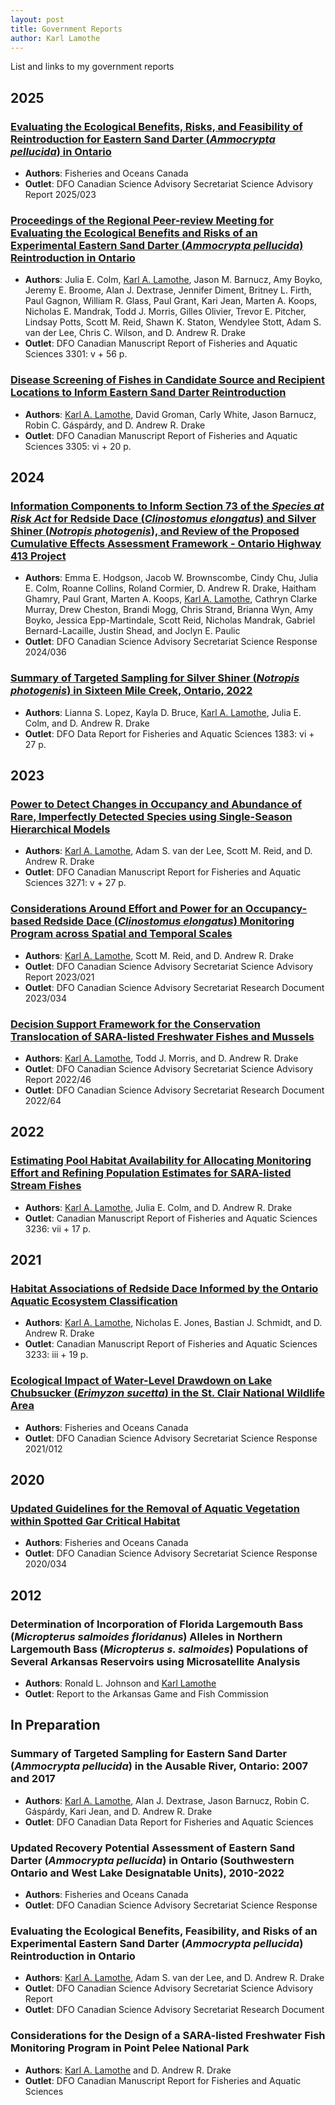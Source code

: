 ```yaml
---
layout: post
title: Government Reports
author: Karl Lamothe
---
```

List and links to my government reports

## 2025
### [Evaluating the Ecological Benefits, Risks, and Feasibility of Reintroduction for Eastern Sand Darter (_Ammocrypta pellucida_) in Ontario](https://www.dfo-mpo.gc.ca/csas-sccs/Publications/SAR-AS/2025/2025_023-eng.pdf) 
  - **Authors**: Fisheries and Oceans Canada
  - **Outlet**: DFO Canadian Science Advisory Secretariat Science Advisory Report 2025/023

### [Proceedings of the Regional Peer-review Meeting for Evaluating the Ecological Benefits and Risks of an Experimental Eastern Sand Darter (_Ammocrypta pellucida_) Reintroduction in Ontario](https://waves-vagues.dfo-mpo.gc.ca/library-bibliotheque/41297234.pdf)
  - **Authors**: Julia E. Colm, <ins>Karl A. Lamothe</ins>, Jason M. Barnucz, Amy Boyko, Jeremy E. Broome, Alan J. Dextrase, Jennifer Diment, Britney L. Firth, Paul Gagnon, William R. Glass, Paul Grant, Kari Jean, Marten A. Koops, Nicholas E. Mandrak, Todd J. Morris, Gilles Olivier, Trevor E. Pitcher, Lindsay Potts, Scott M. Reid, Shawn K. Staton, Wendylee Stott, Adam S. van der Lee, Chris C. Wilson, and D. Andrew R. Drake
  - **Outlet**: DFO Canadian Manuscript Report of Fisheries and Aquatic Sciences 3301: v + 56 p.

### [Disease Screening of Fishes in Candidate Source and Recipient Locations to Inform Eastern Sand Darter Reintroduction](https://waves-vagues.dfo-mpo.gc.ca/library-bibliotheque/41287745.pdf)
  - **Authors**: <ins>Karl A. Lamothe</ins>, David Groman, Carly White, Jason Barnucz, Robin C. Gáspárdy, and D. Andrew R. Drake
  - **Outlet**: DFO Canadian Manuscript Report of Fisheries and Aquatic Sciences 3305: vi + 20 p.

## 2024
### [Information Components to Inform Section 73 of the *Species at Risk Act* for Redside Dace (*Clinostomus elongatus*) and Silver Shiner (*Notropis photogenis*), and Review of the Proposed Cumulative Effects Assessment Framework - Ontario Highway 413 Project](https://waves-vagues.dfo-mpo.gc.ca/library-bibliotheque/41272900.pdf)
  - **Authors**: Emma E. Hodgson, Jacob W. Brownscombe, Cindy Chu,  Julia E. Colm, Roanne Collins, Roland Cormier, D. Andrew R. Drake, Haitham Ghamry, Paul Grant, Marten A. Koops, <ins>Karl A. Lamothe</ins>, Cathryn Clarke Murray, Drew Cheston, Brandi Mogg, Chris Strand, Brianna Wyn, Amy Boyko, Jessica Epp-Martindale, Scott Reid, Nicholas Mandrak, Gabriel Bernard-Lacaille, Justin Shead, and Joclyn E. Paulic
  - **Outlet**: DFO Canadian Science Advisory Secretariat Science Response 2024/036

### [Summary of Targeted Sampling for Silver Shiner (_Notropis photogenis_) in Sixteen Mile Creek, Ontario, 2022](https://waves-vagues.dfo-mpo.gc.ca/library-bibliotheque/41222337.pdf)
  - **Authors**: Lianna S. Lopez, Kayla D. Bruce, <ins>Karl A. Lamothe</ins>, Julia E. Colm, and D. Andrew R. Drake
  - **Outlet**: DFO Data Report for Fisheries and Aquatic Sciences 1383: vi + 27 p.

## 2023
### [Power to Detect Changes in Occupancy and Abundance of Rare, Imperfectly Detected Species using Single-Season Hierarchical Models](https://waves-vagues.dfo-mpo.gc.ca/library-bibliotheque/41213518.pdf)
  - **Authors**: <ins>Karl A. Lamothe</ins>, Adam S. van der Lee, Scott M. Reid, and D. Andrew R. Drake
  - **Outlet**: DFO Canadian Manuscript Report for Fisheries and Aquatic Sciences 3271: v + 27 p.

### [Considerations Around Effort and Power for an Occupancy-based Redside Dace (_Clinostomus elongatus_) Monitoring Program across Spatial and Temporal Scales](https://www.dfo-mpo.gc.ca/csas-sccs/Publications/ResDocs-DocRech/2023/2023_034-eng.pdf)
  - **Authors**: <ins>Karl A. Lamothe</ins>, Scott M. Reid, and D. Andrew R. Drake
  - **Outlet**: DFO Canadian Science Advisory Secretariat Science Advisory Report 2023/021
  - **Outlet**: DFO Canadian Science Advisory Secretariat Research Document 2023/034

### [Decision Support Framework for the Conservation Translocation of SARA-listed Freshwater Fishes and Mussels](https://www.dfo-mpo.gc.ca/csas-sccs/Publications/ResDocs-DocRech/2022/2022_064-eng.pdf)
  - **Authors**: <ins>Karl A. Lamothe</ins>, Todd J. Morris, and D. Andrew R. Drake
  - **Outlet**: DFO Canadian Science Advisory Secretariat Science Advisory Report 2022/46
  - **Outlet**: DFO Canadian Science Advisory Secretariat Research Document 2022/64

## 2022
### [Estimating Pool Habitat Availability for Allocating Monitoring Effort and Refining Population Estimates for SARA-listed Stream Fishes](https://publications.gc.ca/collections/collection_2022/mpo-dfo/Fs97-4-3236-eng.pdf)
  - **Authors**: <ins>Karl A. Lamothe</ins>, Julia E. Colm, and D. Andrew R. Drake
  - **Outlet**: Canadian Manuscript Report of Fisheries and Aquatic Sciences 3236: vii + 17 p.

## 2021
### [Habitat Associations of Redside Dace Informed by the Ontario Aquatic Ecosystem Classification](https://publications.gc.ca/collections/collection_2021/mpo-dfo/Fs97-4-3233-eng.pdf)
  - **Authors**: <ins>Karl A. Lamothe</ins>, Nicholas E. Jones, Bastian J. Schmidt, and D. Andrew R. Drake
  - **Outlet**: Canadian Manuscript Report of Fisheries and Aquatic Sciences 3233: iii + 19 p.

### [Ecological Impact of Water-Level Drawdown on Lake Chubsucker (_Erimyzon sucetta_) in the St. Clair National Wildlife Area](https://publications.gc.ca/collections/collection_2021/mpo-dfo/fs70-7/Fs70-7-2021-012-eng.pdf)
  - **Authors**: Fisheries and Oceans Canada
  - **Outlet**: DFO Canadian Science Advisory Secretariat Science Response 2021/012

## 2020
### [Updated Guidelines for the Removal of Aquatic Vegetation within Spotted Gar Critical Habitat](https://waves-vagues.dfo-mpo.gc.ca/Library/40926564.pdf)
  - **Authors**: Fisheries and Oceans Canada
  - **Outlet**: DFO Canadian Science Advisory Secretariat Science Response 2020/034

## 2012
### Determination of Incorporation of Florida Largemouth Bass (_Micropterus salmoides floridanus_) Alleles in Northern Largemouth Bass (_Micropterus s. salmoides_) Populations of Several Arkansas Reservoirs using Microsatellite Analysis
  - **Authors**: Ronald L. Johnson and <ins>Karl Lamothe</ins>
  - **Outlet**: Report to the Arkansas Game and Fish Commission

## In Preparation
### Summary of Targeted Sampling for Eastern Sand Darter (_Ammocrypta pellucida_) in the Ausable River, Ontario: 2007 and 2017
  - **Authors**: <ins>Karl A. Lamothe</ins>, Alan J. Dextrase, Jason Barnucz, Robin C. Gáspárdy, Kari Jean, and D. Andrew R. Drake
  - **Outlet**: DFO Canadian Data Report for Fisheries and Aquatic Sciences

### Updated Recovery Potential Assessment of Eastern Sand Darter (_Ammocrypta pellucida_) in Ontario (Southwestern Ontario and West Lake Designatable Units), 2010-2022
  - **Authors**: Fisheries and Oceans Canada
  - **Outlet**: DFO Canadian Science Advisory Secretariat Science Response

### Evaluating the Ecological Benefits, Feasibility, and Risks of an Experimental Eastern Sand Darter (_Ammocrypta pellucida_) Reintroduction in Ontario
  - **Authors**: <ins>Karl A. Lamothe</ins>, Adam S. van der Lee, and D. Andrew R. Drake
  - **Outlet**: DFO Canadian Science Advisory Secretariat Science Advisory Report
  - **Outlet**: DFO Canadian Science Advisory Secretariat Research Document

### Considerations for the Design of a SARA-listed Freshwater Fish Monitoring Program in Point Pelee National Park
  - **Authors**: <ins>Karl A. Lamothe</ins> and D. Andrew R. Drake
  - **Outlet**: DFO Canadian Manuscript Report for Fisheries and Aquatic Sciences
